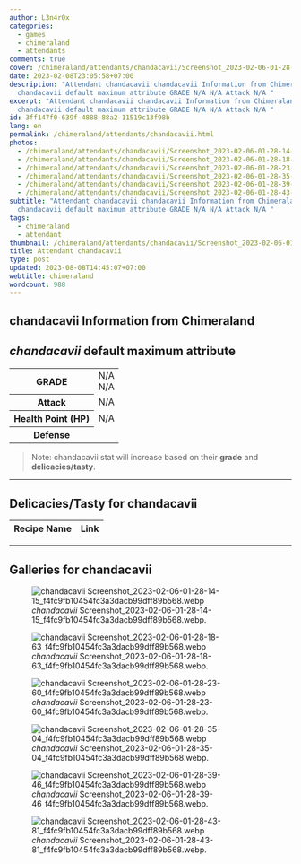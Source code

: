 ```yaml
---
author: L3n4r0x
categories:
  - games
  - chimeraland
  - attendants
comments: true
cover: /chimeraland/attendants/chandacavii/Screenshot_2023-02-06-01-28-14-15_f4fc9fb10454fc3a3dacb99dff89b568.webp
date: 2023-02-08T23:05:58+07:00
description: "Attendant chandacavii chandacavii Information from Chimeraland
  chandacavii default maximum attribute GRADE N/A N/A Attack N/A "
excerpt: "Attendant chandacavii chandacavii Information from Chimeraland
  chandacavii default maximum attribute GRADE N/A N/A Attack N/A "
id: 3ff147f0-639f-4888-88a2-11519c13f98b
lang: en
permalink: /chimeraland/attendants/chandacavii.html
photos:
  - /chimeraland/attendants/chandacavii/Screenshot_2023-02-06-01-28-14-15_f4fc9fb10454fc3a3dacb99dff89b568.webp
  - /chimeraland/attendants/chandacavii/Screenshot_2023-02-06-01-28-18-63_f4fc9fb10454fc3a3dacb99dff89b568.webp
  - /chimeraland/attendants/chandacavii/Screenshot_2023-02-06-01-28-23-60_f4fc9fb10454fc3a3dacb99dff89b568.webp
  - /chimeraland/attendants/chandacavii/Screenshot_2023-02-06-01-28-35-04_f4fc9fb10454fc3a3dacb99dff89b568.webp
  - /chimeraland/attendants/chandacavii/Screenshot_2023-02-06-01-28-39-46_f4fc9fb10454fc3a3dacb99dff89b568.webp
  - /chimeraland/attendants/chandacavii/Screenshot_2023-02-06-01-28-43-81_f4fc9fb10454fc3a3dacb99dff89b568.webp
subtitle: "Attendant chandacavii chandacavii Information from Chimeraland
  chandacavii default maximum attribute GRADE N/A N/A Attack N/A "
tags:
  - chimeraland
  - attendant
thumbnail: /chimeraland/attendants/chandacavii/Screenshot_2023-02-06-01-28-14-15_f4fc9fb10454fc3a3dacb99dff89b568.webp
title: Attendant chandacavii
type: post
updated: 2023-08-08T14:45:07+07:00
webtitle: chimeraland
wordcount: 988
---
```


<link
  rel="stylesheet"
  href="https://rawcdn.githack.com/dimaslanjaka/Web-Manajemen/870a349/css/bootstrap-5-3-0-alpha3-wrapper.css"
/>
<section id="bootstrap-wrapper">
  <div data-bs-theme="dark">
    <h2>chandacavii Information from Chimeraland</h2>
    <h2 id="attribute"><i>chandacavii</i> default maximum attribute</h2>
    <div class="row">
      <div class="col mb-2">
        <div class="card">
          <div class="card-body">
            <table>
              <tr>
                <th>GRADE</th>
                <td>N/A <br />N/A</td>
              </tr>
              <tr>
                <th>Attack</th>
                <td>N/A</td>
              </tr>
              <tr>
                <th>Health Point (HP)</th>
                <td>N/A</td>
              </tr>
              <tr>
                <th>Defense</th>
                <td></td>
              </tr>
            </table>
          </div>
        </div>
      </div>
    </div>
    <blockquote class="bd-callout bd-callout-warning">
      Note: chandacavii stat will increase based on their <b>grade</b> and
      <b>delicacies/tasty</b>.
    </blockquote>
    <hr />
    <h2 id="delicacies">Delicacies/Tasty for chandacavii</h2>
    <div class="card">
      <div class="card-body">
        <div class="table-responsive">
          <table class="table table-striped">
            <thead>
              <tr>
                <th>Recipe Name</th>
                <th>Link</th>
              </tr>
            </thead>
            <tbody></tbody>
          </table>
        </div>
      </div>
    </div>
    <hr />
    <div id="gallery">
      <h2>Galleries for chandacavii</h2>
      <div class="row">
        <div class="col-lg-6 col-12">
          <figure>
            <img
              src="https://www.webmanajemen.com/chimeraland/attendants/chandacavii/Screenshot_2023-02-06-01-28-14-15_f4fc9fb10454fc3a3dacb99dff89b568.webp"
              alt="chandacavii Screenshot_2023-02-06-01-28-14-15_f4fc9fb10454fc3a3dacb99dff89b568.webp"
            />
            <figcaption style="word-wrap: break-word">
              <i>chandacavii</i>
              Screenshot_2023-02-06-01-28-14-15_f4fc9fb10454fc3a3dacb99dff89b568.webp.
            </figcaption>
          </figure>
        </div>
        <div class="col-lg-6 col-12">
          <figure>
            <img
              src="https://www.webmanajemen.com/chimeraland/attendants/chandacavii/Screenshot_2023-02-06-01-28-18-63_f4fc9fb10454fc3a3dacb99dff89b568.webp"
              alt="chandacavii Screenshot_2023-02-06-01-28-18-63_f4fc9fb10454fc3a3dacb99dff89b568.webp"
            />
            <figcaption style="word-wrap: break-word">
              <i>chandacavii</i>
              Screenshot_2023-02-06-01-28-18-63_f4fc9fb10454fc3a3dacb99dff89b568.webp.
            </figcaption>
          </figure>
        </div>
        <div class="col-lg-6 col-12">
          <figure>
            <img
              src="https://www.webmanajemen.com/chimeraland/attendants/chandacavii/Screenshot_2023-02-06-01-28-23-60_f4fc9fb10454fc3a3dacb99dff89b568.webp"
              alt="chandacavii Screenshot_2023-02-06-01-28-23-60_f4fc9fb10454fc3a3dacb99dff89b568.webp"
            />
            <figcaption style="word-wrap: break-word">
              <i>chandacavii</i>
              Screenshot_2023-02-06-01-28-23-60_f4fc9fb10454fc3a3dacb99dff89b568.webp.
            </figcaption>
          </figure>
        </div>
        <div class="col-lg-6 col-12">
          <figure>
            <img
              src="https://www.webmanajemen.com/chimeraland/attendants/chandacavii/Screenshot_2023-02-06-01-28-35-04_f4fc9fb10454fc3a3dacb99dff89b568.webp"
              alt="chandacavii Screenshot_2023-02-06-01-28-35-04_f4fc9fb10454fc3a3dacb99dff89b568.webp"
            />
            <figcaption style="word-wrap: break-word">
              <i>chandacavii</i>
              Screenshot_2023-02-06-01-28-35-04_f4fc9fb10454fc3a3dacb99dff89b568.webp.
            </figcaption>
          </figure>
        </div>
        <div class="col-lg-6 col-12">
          <figure>
            <img
              src="https://www.webmanajemen.com/chimeraland/attendants/chandacavii/Screenshot_2023-02-06-01-28-39-46_f4fc9fb10454fc3a3dacb99dff89b568.webp"
              alt="chandacavii Screenshot_2023-02-06-01-28-39-46_f4fc9fb10454fc3a3dacb99dff89b568.webp"
            />
            <figcaption style="word-wrap: break-word">
              <i>chandacavii</i>
              Screenshot_2023-02-06-01-28-39-46_f4fc9fb10454fc3a3dacb99dff89b568.webp.
            </figcaption>
          </figure>
        </div>
        <div class="col-lg-6 col-12">
          <figure>
            <img
              src="https://www.webmanajemen.com/chimeraland/attendants/chandacavii/Screenshot_2023-02-06-01-28-43-81_f4fc9fb10454fc3a3dacb99dff89b568.webp"
              alt="chandacavii Screenshot_2023-02-06-01-28-43-81_f4fc9fb10454fc3a3dacb99dff89b568.webp"
            />
            <figcaption style="word-wrap: break-word">
              <i>chandacavii</i>
              Screenshot_2023-02-06-01-28-43-81_f4fc9fb10454fc3a3dacb99dff89b568.webp.
            </figcaption>
          </figure>
        </div>
      </div>
    </div>
  </div>
</section>